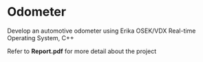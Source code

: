 # Odometer
Develop an automotive odometer using Erika OSEK/VDX Real-time Operating System, C++

Refer to **Report.pdf** for more detail about the project